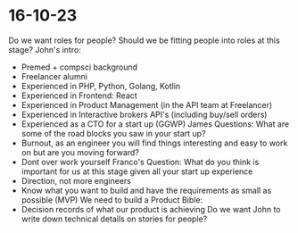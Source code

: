 # 16-10-23
Do we want roles for people?
Should we be fitting people into roles at this stage?
John's intro:
- Premed + compsci background
- Freelancer alumni
- Experienced in PHP, Python, Golang, Kotlin
- Experienced in Frontend: React
- Experienced in Product Management (in the API team at Freelancer)
- Experienced in Interactive brokers API's (including buy/sell orders)
- Experienced as a CTO for a start up (GGWP)
  James Questions:  What are some of the road blocks you saw in your start up?
- Burnout, as an engineer you will find things interesting and easy to work on but are you moving forward?
- Dont over work yourself
  Franco's Question: What do you think is important for us at this stage given all your start up experience
- Direction, not more engineers
- Know what you want to build and have the requirements as small as possible (MVP)
  We need to build a Product Bible:
- Decision records of what our product is achieving
  Do we want John to write down technical details on stories for people?
